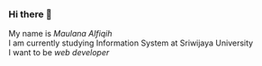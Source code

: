 ### Hi there 👋

My name is *Maulana Alfiqih*  
I am currently studying Information System at Sriwijaya University  
I want to be *web developer*
<!--
**maulanaalfiqih/maulanaalfiqih** is a ✨ _special_ ✨ repository because its `README.md` (this file) appears on your GitHub profile.

Here are some ideas to get you started:

- 🔭 I’m currently working on ...
- 🌱 I’m currently learning ...
- 👯 I’m looking to collaborate on ...
- 🤔 I’m looking for help with ...
- 💬 Ask me about ...
- 📫 How to reach me: ...
- 😄 Pronouns: ...
- ⚡ Fun fact: ...
-->
